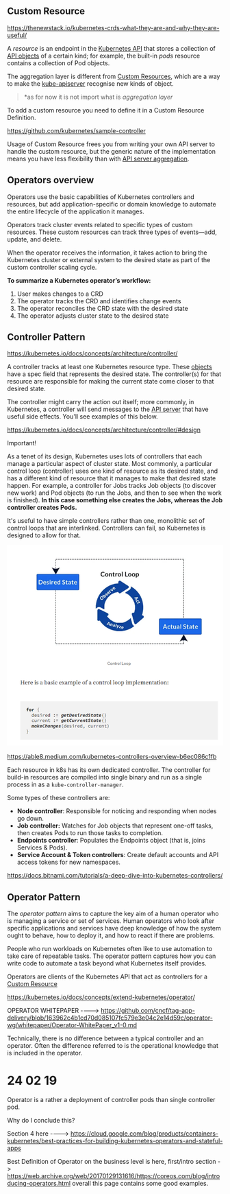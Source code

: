 ## Custom Resource 

https://thenewstack.io/kubernetes-crds-what-they-are-and-why-they-are-useful/

A *resource* is an endpoint in the [Kubernetes API](https://kubernetes.io/docs/concepts/overview/kubernetes-api/) that stores a collection of [API objects](https://kubernetes.io/docs/concepts/overview/working-with-objects/#kubernetes-objects) of a certain kind; for example, the built-in *pods* resource contains a collection of Pod objects.

The aggregation layer is different from [Custom Resources](https://kubernetes.io/docs/concepts/extend-kubernetes/api-extension/custom-resources/), which are a way to make the [kube-apiserver](https://kubernetes.io/docs/concepts/overview/components/#kube-apiserver) recognise new kinds of object.

> *as for now it is not import what is *aggregation layer*

To add a custom resource you need to define it in a Custom Resource Definition.

https://github.com/kubernetes/sample-controller

Usage of Custom Resource frees you from writing your own API server to handle the custom resource, but the generic nature of the implementation means you have less flexibility than with [API server aggregation](https://kubernetes.io/docs/concepts/extend-kubernetes/api-extension/custom-resources/#api-server-aggregation).

## Operators overview

Operators use the basic capabilities of Kubernetes controllers and resources, but add application-specific or domain knowledge to automate the entire lifecycle of the application it manages.



Operators track cluster events related to specific types of custom resources. These custom resources can track three types of events—add, update, and delete.

When the operator receives the information, it takes action to bring the Kubernetes cluster or external system to the desired state as part of the custom controller scaling cycle.

**To summarize a Kubernetes operator’s workflow:**

1. User makes changes to a CRD
2. The operator tracks the CRD and identifies change events
3. The operator reconciles the CRD state with the desired state
4. The operator adjusts cluster state to the desired state

## Controller Pattern

https://kubernetes.io/docs/concepts/architecture/controller/

A controller tracks at least one Kubernetes resource type. These [objects](https://kubernetes.io/docs/concepts/overview/working-with-objects/#kubernetes-objects) have a spec field that represents the desired state. The controller(s) for that resource are responsible for making the current state come closer to that desired state.

The controller might carry the action out itself; more commonly, in Kubernetes, a controller will send messages to the [API server](https://kubernetes.io/docs/concepts/overview/components/#kube-apiserver) that have useful side effects. You'll see examples of this below.



https://kubernetes.io/docs/concepts/architecture/controller/#design

Important!

As a tenet of its design, Kubernetes uses lots of controllers that each manage a particular aspect of cluster state. Most commonly, a particular control loop (controller) uses one kind of resource as its desired state, and has a different kind of resource that it manages to make that desired state happen. For example, a controller for Jobs tracks Job objects (to discover new work) and Pod objects (to run the Jobs, and then to see when the work is finished). **In this case something else creates the Jobs, whereas the Job controller creates Pods.**

It's useful to have simple controllers rather than one, monolithic set of control loops that are interlinked. Controllers can fail, so Kubernetes is designed to allow for that.

<img src="img/7.png" style="zoom:80%;" />

https://able8.medium.com/kubernetes-controllers-overview-b6ec086c1fb

Each resource in k8s has its own dedicated controller. The controller for build-in resources are compiled into single binary and run as a single process in as a `kube-controller-manager`. 

Some types of these controllers are:

- **Node controller**: Responsible for noticing and responding when nodes go down.
- **Job controller:** Watches for Job objects that represent one-off tasks, then creates Pods to run those tasks to completion.
- **Endpoints controller**: Populates the Endpoints object (that is, joins Services & Pods).
- **Service Account & Token controllers**: Create default accounts and API access tokens for new namespaces.

https://docs.bitnami.com/tutorials/a-deep-dive-into-kubernetes-controllers/

## Operator Pattern

The *operator pattern* aims to capture the key aim of a human operator who is managing a service or set of services. Human operators who look after specific applications and services have deep knowledge of how the system ought to behave, how to deploy it, and how to react if there are problems.

People who run workloads on Kubernetes often like to use automation to take care of repeatable tasks. The operator pattern captures how you can write code to automate a task beyond what Kubernetes itself provides.

Operators are clients of the Kubernetes API that act as controllers for a [Custom Resource](https://kubernetes.io/docs/concepts/extend-kubernetes/api-extension/custom-resources/)





https://kubernetes.io/docs/concepts/extend-kubernetes/operator/

OPERATOR WHITEPAPER ----> https://github.com/cncf/tag-app-delivery/blob/163962c4b1cd70d085107fc579e3e04c2e14d59c/operator-wg/whitepaper/Operator-WhitePaper_v1-0.md



Technically, there is no difference between a typical controller and an operator. Often the difference referred to is the operational knowledge that is included in the operator.

# 24 02 19

Operator is a rather a deployment of controller pods than single controller pod. 

Why do I conclude this?

Section 4 here ----> https://cloud.google.com/blog/products/containers-kubernetes/best-practices-for-building-kubernetes-operators-and-stateful-apps

Best Definition of Operator on the business level is here, first/intro section -> https://web.archive.org/web/20170129131616/https://coreos.com/blog/introducing-operators.html overall this page contains some good examples.



















































































